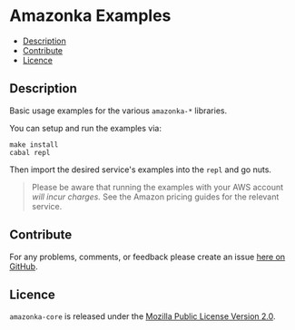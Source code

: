 # Amazonka Examples

* [Description](#description)
* [Contribute](#contribute)
* [Licence](#licence)

## Description

Basic usage examples for the various `amazonka-*` libraries.

You can setup and run the examples via:

```
make install
cabal repl
```

Then import the desired service's examples into the `repl` and go nuts.

> Please be aware that running the examples with your AWS account _will incur charges._
> See the Amazon pricing guides for the relevant service.


## Contribute

For any problems, comments, or feedback please create an issue [here on GitHub](https://github.com/brendanhay/amazonka/issues).


## Licence

`amazonka-core` is released under the [Mozilla Public License Version 2.0](http://www.mozilla.org/MPL/).
